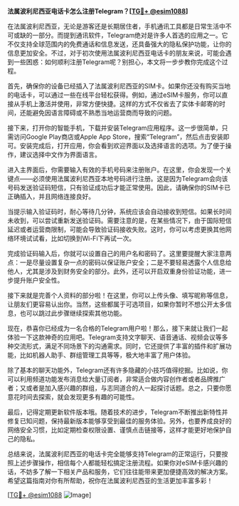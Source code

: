 **法属波利尼西亚电话卡怎么注册Telegram？[[TG💪+ @esim1088](https://t.me/s/esim1088)]**

在法属波利尼西亚，无论是游客还是长期居住者，手机通讯工具都是日常生活中不可或缺的一部分。而提到通讯软件，Telegram绝对是许多人首选的应用之一。它不仅支持全球范围内的免费通话和信息发送，还具备强大的隐私保护功能，让你的信息更加安全。不过，对于初次使用法属波利尼西亚电话卡的朋友来说，可能会遇到一些困惑：如何顺利注册Telegram呢？别担心，本文将一步步教你完成这个过程。

首先，确保你的设备已经插入了法属波利尼西亚的SIM卡。如果你还没有购买当地的电话卡，可以通过一些在线平台轻松获得。例如，通过eSIM卡服务，你可以直接从手机上激活并使用，非常方便快捷。这样的方式不仅省去了实体卡邮寄的时间，还能避免因语言障碍或不熟悉当地运营商而导致的问题。

接下来，打开你的智能手机，下载并安装Telegram应用程序。这一步很简单，只需访问Google Play商店或Apple App Store，搜索“Telegram”，然后点击安装即可。安装完成后，打开应用，你会看到欢迎界面以及选择语言的选项。为了便于操作，建议选择中文作为界面语言。

进入主界面后，你需要输入有效的手机号码来注册账户。在这里，你会发现一个关键点——必须使用法属波利尼西亚本地号码进行注册。这是因为Telegram会向该号码发送验证码短信，只有验证成功后才能正常使用。因此，请确保你的SIM卡已正确插入，并且网络连接良好。

当提示输入验证码时，耐心等待几分钟，系统应该会自动接收到短信。如果长时间未收到，可以尝试重新发送验证码。需要注意的是，在某些情况下，由于国际短信延迟或者运营商限制，可能会导致验证码接收失败。这时，你可以考虑更换其他网络环境试试看，比如切换到Wi-Fi下再试一次。

完成验证码输入后，你就可以设置自己的用户名和密码了。这里要提醒大家注意两点：一是尽量设置复杂一点的密码以保证账户安全；二是不要轻易透露个人信息给他人，尤其是涉及到财务安全的部分。此外，还可以开启双重身份验证功能，进一步提升账户安全性。

接下来就是完善个人资料的部分啦！在这里，你可以上传头像、填写昵称等信息，让朋友们更容易认出你。当然，这些都属于可选项目，如果你暂时不想公开太多信息，也可以跳过此步骤继续探索其他功能。

现在，恭喜你已经成为一名合格的Telegram用户啦！那么，接下来就让我们一起体验一下这款神奇的应用吧。Telegram支持文字聊天、语音通话、视频会议等多种交流形式，满足不同场景下的沟通需求。同时，它还提供了丰富的插件和扩展功能，比如机器人助手、群组管理工具等等，极大地丰富了用户体验。

除了基本的聊天功能外，Telegram还有许多隐藏的小技巧值得挖掘。比如说，你可以利用频道功能发布消息给大量订阅者，非常适合做内容创作者或者品牌推广者；又或者是加入感兴趣的群组，与志同道合的人一起探讨话题。总之，只要你愿意花时间去探索，就会发现更多有趣的可能性。

最后，记得定期更新软件版本哦。随着技术的进步，Telegram不断推出新特性并修复已知问题，保持最新版本能够享受到最佳的服务体验。另外，也要养成良好的网络安全习惯，比如定期检查权限设置、谨慎点击链接等，这样才能更好地保护自己的隐私。

总结来说，法属波利尼西亚的电话卡完全能够支持Telegram的正常运行，只要按照上述步骤操作，相信每个人都能轻松搞定注册流程。如果你对eSIM卡感兴趣的话，不妨多了解一下相关产品和服务，它们往往能带来更加便捷高效的解决方案。希望这篇指南对你有所帮助，祝你在法属波利尼西亚的生活更加丰富多彩！

[[TG💪+ @esim1088](https://t.me/s/esim1088) ![Image](https://i.postimg.cc/4NQfJmqS/Snipaste-2025-05-13-00-14-12.png)]